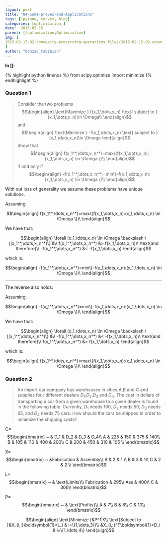 ```yaml
---
layout: post
title: "04-Some-proves-and-Applications"
tags: [ipython, convex, blog]
categories: [optimization_]
date:  2015-02-15
parent: [/optimization,Optimization]
img: [
2015-02-15-02-convexity-preserving-operations_files/2015-02-15-02-convexity-preserving-operations_1_0.png
]
author: "behzad_tabibian"
---
```

**In []:**

{% highlight python linenos  %}
from scipy.optimize import minimize
{% endhighlight %}

### Question 1

> Consider the two problems
> $$\begin{align}
\text{Maximize } f(x_1,\dots,x_n) \text{ subject to } (x_1,\dots,x_n)\in
\Omega\\
\end{align}$$
> and
> $$\begin{align}
\text{Minimize } -f(x_1,\dots,x_n) \text{ subject to } (x_1,\dots,x_n)\in \Omega
\end{align}$$
> Show that
> $$\begin{align}
f(x_1^*,\dots,x_n^*)=max\{f(x_1,\dots,x_n):(x_1,\dots,x_n) \in \Omega \}\\
\end{align}$$
> if and only if
> $$\begin{align}
-f(x_1^*,\dots,x_n^*)=min\{-f(x_1,\dots,x_n):(x_1,\dots,x_n) \in \Omega \}\\
\end{align}$$

<!--break-->

With out loss of generality we assume these problems have unique solutions.

Assuming:

$$\begin{align}
f(x_1^*,\dots,x_n^*)=max\{f(x_1,\dots,x_n):(x_1,\dots,x_n) \in \Omega \}\\
\end{align}$$

We have that:

$$\begin{align}
\forall (x_1,\dots,x_n) \in \Omega \backslash \{(x_1^*,\dots,x_n^*)\} &\\
f(x_1^*,\dots,x_n^*) &> f(x_1,\dots,x_n)\\
\text{and therefore}\\
-f(x_1^*,\dots,x_n^*) &< -f(x_1,\dots,x_n)
\end{align}$$

which is:

$$\begin{align}
-f(x_1^*,\dots,x_n^*)=min\{-f(x_1,\dots,x_n):(x_1,\dots,x_n) \in \Omega \}\\
\end{align}$$

----

The reverse also holds:

Assuming:

$$\begin{align}
-f(x_1^*,\dots,x_n^*)=min\{-f(x_1,\dots,x_n):(x_1,\dots,x_n) \in \Omega \}\\
\end{align}$$

We have that:

$$\begin{align}
\forall (x_1,\dots,x_n) \in \Omega \backslash \{(x_1^*,\dots,x_n^*)\} &\\
-f(x_1^*,\dots,x_n^*) &< -f(x_1,\dots,x_n)\\
\text{and therefore}\\
f(x_1^*,\dots,x_n^*) &> f(x_1,\dots,x_n)
\end{align}$$

which is:

$$\begin{align}
f(x_1^*,\dots,x_n^*)=max\{f(x_1,\dots,x_n):(x_1,\dots,x_n) \in \Omega \}\\
\end{align}$$

### Question 2

> An import car company has warehouses in cities $A$,$B$ and $C$ and supplies
four different dealers $D_1$,$D_2$,$D_3$ and $D_4$. The cost in dollars of
transporting a car from a given warehouse to a given dealer is found in the
following table.
> Currently, $D_1$ needs $100$, $D_2$ needs $50$, $D_3$ needs $65$, and $D_4$
needs $75$ cars. How should the cars be shipped in order to minimize the
shipping costs?


C=$$\begin{bmatrix} ~ & D_1 & D_2 & D_3 & D_4\\
 A & 225 & 150 & 375 & 140\\
 B & 105 & 110 & 400 & 200\\
 C & 200 & 450 & 310 & 105 \\
 \end{bmatrix}$$

X=$$\begin{bmatrix} ~ &Fabrication & Assembly\\
 A & 2 & 1 \\
 B & 3 & 1\\
 C & 2 & 2 \\
 \end{bmatrix}$$

L=$$\begin{bmatrix} ~ & \text{Limits}\\
 Fabrication &  295\\
 Ass &  400\\
 C &  300\\
 \end{bmatrix}$$

P=$$\begin{bmatrix} ~ & \text{Profits}\\
 A & 7\\
 B & 8\\
 C & 10\\
 \end{bmatrix}$$

$$\begin{align}
\text{Minimize }&P^TX\\
\text{Subject to }&X_{i,:}\boldsymbol{1}<L_i & i=\{1,\dots,3\}\\
&X_{i,:}^T\boldsymbol{1}<D_i & i=\{1,\dots,4\}
\end{align}$$
